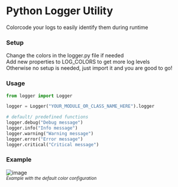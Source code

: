 # Python Logger Utility
Colorcode your logs to easily identify them during runtime

### Setup
Change the colors in the logger.py file if needed  
Add new properties to LOG_COLORS to get more log levels  
Otherwise no setup is needed, just import it and you are good to go!

### Usage
```python
from logger import Logger

logger = Logger("YOUR_MODULE_OR_CLASS_NAME_HERE").logger

# default/ predefined functions
logger.debug("Debug message")
logger.info("Info message")
logger.warning("Warning message")
logger.error("Error message")
logger.critical("Critical message")
```

### Example
![image](https://github.com/SchloesserJonas/python-logger-utility/assets/87974711/9a944b10-6f93-43ee-b136-f0753ee1f2d1)  
<sup>*Example with the default color configuration*</sup>

